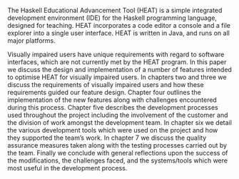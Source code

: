 The Haskell Educational Advancement Tool (HEAT) is a simple integrated development environment (IDE) for the Haskell programming language, designed for teaching. HEAT incorporates a code editor a console and a file explorer into a single user interface. HEAT is written in Java, and runs on all major platforms.

Visually impaired users have unique requirements with regard to software interfaces, which are not currently met by the HEAT program.  In this paper we discuss the design and implementation of a number of features intended to optimise HEAT for visually impaired users. In chapters two and three we discuss the requirements of visually impaired users and how these requirements guided our feature design. Chapter four outlines the implementation of the new features along with challenges encountered during this process. Chapter five describes the development processes used throughout the project including the involvement of the customer and the division of work amongst the development team. In chapter six we detail the various development tools which were used on the project and how they supported the team’s work. In chapter 7 we discuss the quality assurance measures taken along with the testing processes carried out by the team. Finally we conclude with general reflections upon the success of the modifications, the challenges faced, and the systems/tools which were most useful in the development process. 
